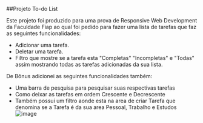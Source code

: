 ##Projeto To-do List

Este projeto foi produzido para uma prova de Responsive Web Development da Faculdade Fiap ao qual foi pedido para fazer uma lista de tarefas que faz as seguintes funcionalidades:
- Adicionar uma tarefa.
- Deletar uma tarefa.
- Filtro que mostre se a tarefa esta "Completas" "Incompletas" e "Todas" assim mostrando todas as tarefas adicionadas da sua lista.

De Bônus adicionei as seguintes funcionalidades também:
- Uma barra de pesquisa para pesquisar suas respectivas tarefas
- Como deixar as tarefas em ordem Crescente e Decrescente
- Também possui um filtro aonde esta na area de criar Tarefa que denomina se a Tarefa é da sua area Pessoal, Trabalho e Estudos
  ![image](https://github.com/nathaliacmf/projeto-to-do-list/assets/144740532/dbbee830-fcee-449b-8481-e64eec88c505)

